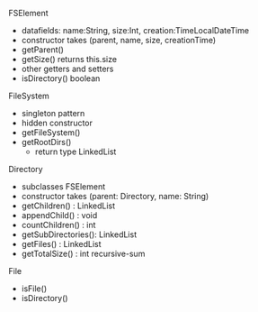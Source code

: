 FSElement
- datafields: name:String, size:Int, creation:TimeLocalDateTime 
- constructor takes (parent, name, size, creationTime)
- getParent()
- getSize() returns this.size
- other getters and setters
- isDirectory() boolean

FileSystem
- singleton pattern
- hidden constructor
- getFileSystem()
- getRootDirs()
    - return type LinkedList<Directory>

Directory
- subclasses FSElement
- constructor takes (parent: Directory, name: String)
- getChildren() : LinkedList<FSElement>
- appendChild() : void
- countChildren() : int
- getSubDirectories(): LinkedList<Directory>
- getFiles() : LinkedList<File>
- getTotalSize() : int recursive-sum

File
- isFile()
- isDirectory()

